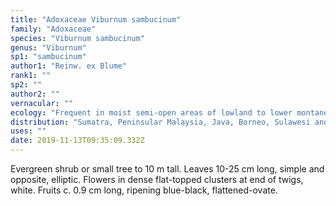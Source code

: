 ```yaml
---
title: "Adoxaceae Viburnum sambucinum"
family: "Adoxaceae"
species: "Viburnum sambucinum"
genus: "Viburnum"
sp1: "sambucinum"
author1: "Reinw. ex Blume"
rank1: ""
sp2: ""
author2: ""
vernacular: ""
ecology: "Frequent in moist semi-open areas of lowland to lower montane forest."
distribution: "Sumatra, Peninsular Malaysia, Java, Borneo, Sulawesi and Lesser Sunda Islands."
uses: ""
date: 2019-11-13T09:35:09.332Z
---
```

Evergreen shrub or small tree to 10 m tall. Leaves 10-25 cm long, simple and opposite, elliptic. Flowers in dense flat-topped clusters at end of twigs, white. Fruits c. 0.9 cm long, ripening blue-black, flattened-ovate.